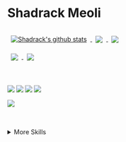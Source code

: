 # Shadrack Meoli

<a href="https://github.com/shadmeoli">
  <img align="center" style="margin:0.5rem" src="https://github-readme-stats.vercel.app/api?username=shadmeoli&show_icons=true&line_height=27&count_private=true&title_color=ffffff&text_color=c9cacc&icon_color=4AB097&bg_color=1A2B34" alt="Shadrack's github stats" />
</a>


<a href="https://github.com/shadmeoli">
  <img align="center" style="margin:0.5rem" src="https://github-readme-stats.vercel.app/api/top-langs/?username=shadmeoli&hide=html,css&title_color=ffffff&text_color=c9cacc&icon_color=4AB197&bg_color=1A2B34" />
</a>

<a href="https://github.com/shadmeoli/Mostly_used_interview_algorithms">
  <img align="center" style="margin:1rem 0.5rem" src="https://github-readme-stats.vercel.app/api/pin/?username=shadmeoli&repo=Mostly_used_interview_algorithms&title_color=ffffff&text_color=c9cacc&icon_color=4AB197&bg_color=1A2B34" />
</a>

<br>

<a href="https://github.com/shadmeoli/ng-Trace_wallet">
  <img align="center" style="margin:0.5rem" src="https://github-readme-stats.vercel.app/api/pin/?username=shadmeoli&repo=Trace_wallet&title_color=ffffff&text_color=c9cacc&icon_color=4AB197&bg_color=1A2B34" />
</a>

<a href="https://github.com/shadmeoli/pong">
  <img align="center" style="margin:0.5rem" src="https://github-readme-stats.vercel.app/api/pin/?username=shadmeoli&repo=pong&title_color=ffffff&text_color=c9cacc&icon_color=4AB197&bg_color=1A2B34" />
</a>

<br>
<br>
<br>


![](https://img.shields.io/badge/Python-informational?style=flat&logo=ionic&logoColor=white&color=4AB197)
![](https://img.shields.io/badge/-vue.js-informational?style=flat&logo=react&logoColor=white&color=4AB197) 
![](https://img.shields.io/badge/R-informational?style=flat&logo=ionic&logoColor=white&color=4AB197)
![](https://img.shields.io/badge/-SQL-informational?style=flat&logo=react&logoColor=white&color=4AB197)

![](https://img.shields.io/badge/-Haskell-informational?style=flat&logo=react&logoColor=white&color=4AB197)

<br>
<br>


<details>
<summary>More Skills</summary>

[](https://img.shields.io/badge/Stats-Analytics-informational?style=flat3&logoColor=white&color=4AB197)
![](https://img.shields.io/badge/Machine-learning-informational?style=flat&&color=4AB197)
![](https://img.shields.io/badge/Data-Minig-informational?style=flat&logo=Sass&logoColor=white&color=4AB197)
![](https://img.shields.io/badge/Blockchain-Dev-informational?style=flat&&color=4AB197)
![](https://img.shields.io/badge/Automation-informational?style=flat&color=4AB197)
![](https://img.shields.io/badge/Software-Architecture-informational?style=flat&color=4AB197)
...
</details>
